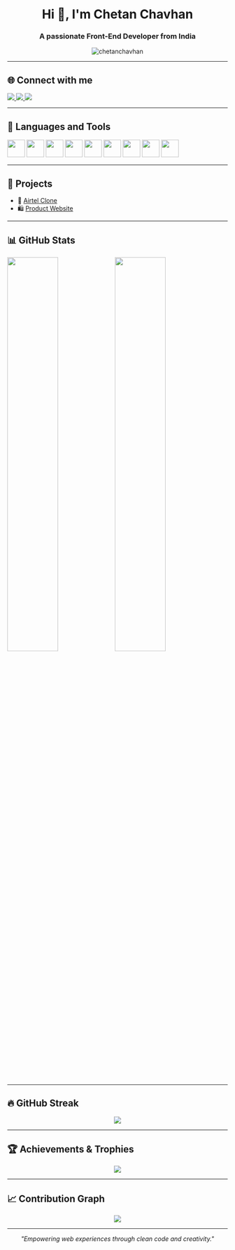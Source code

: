 

<h1 align="center">Hi 👋, I'm Chetan Chavhan</h1>
<h3 align="center">A passionate Front-End Developer from India</h3>

<p align="center">
  <img src="https://komarev.com/ghpvc/?username=chetanchavhan&label=Profile%20views&color=0e75b6&style=flat" alt="chetanchavhan" />
</p>

---

## 🌐 Connect with me

<p align="left">
  <a href="https://linkedin.com/in/chetan-chavhan-244319280" target="_blank">
    <img src="https://img.shields.io/badge/LinkedIn-0A66C2?style=for-the-badge&logo=linkedin&logoColor=white" />
  </a>
  <a href="https://instagram.com/chetann_03" target="_blank">
    <img src="https://img.shields.io/badge/Instagram-E4405F?style=for-the-badge&logo=instagram&logoColor=white" />
  </a>
  <a href="mailto:chavhanchetan470@gmail.com">
    <img src="https://img.shields.io/badge/Gmail-EA4335?style=for-the-badge&logo=gmail&logoColor=white" />
  </a>
</p>

---

## 🧰 Languages and Tools

<p align="left">
  <img src="https://cdn.jsdelivr.net/gh/devicons/devicon/icons/html5/html5-original.svg" width="40" />
  <img src="https://cdn.jsdelivr.net/gh/devicons/devicon/icons/css3/css3-original.svg" width="40" />
  <img src="https://cdn.jsdelivr.net/gh/devicons/devicon/icons/javascript/javascript-original.svg" width="40" />
  <img src="https://cdn.jsdelivr.net/gh/devicons/devicon/icons/react/react-original.svg" width="40" />
  <img src="https://cdn.jsdelivr.net/gh/devicons/devicon/icons/bootstrap/bootstrap-plain.svg" width="40" />
  <img src="https://cdn.jsdelivr.net/gh/devicons/devicon/icons/git/git-original.svg" width="40" />
  <img src="https://cdn.jsdelivr.net/gh/devicons/devicon/icons/github/github-original.svg" width="40" />
  <img src="https://cdn.jsdelivr.net/gh/devicons/devicon/icons/vscode/vscode-original.svg" width="40" />
  <img src="https://cdn.jsdelivr.net/gh/devicons/devicon/icons/npm/npm-original-wordmark.svg" width="40" />
</p>

---

## 🚀 Projects

- 📱 [Airtel Clone](https://github.com/Chetanchavhan/airtel-clone)  
- 🛍️ [Product Website](https://github.com/Chetanchavhan/product-website)

---

## 📊 GitHub Stats

<p align="left">
  <img src="https://github-readme-stats.vercel.app/api?username=chetanchavhan&show_icons=true&theme=radical&hide_border=true" width="48%" />
  <img src="https://github-readme-stats.vercel.app/api/top-langs/?username=chetanchavhan&layout=compact&theme=radical&hide_border=true" width="48%" />
</p>

---

## 🔥 GitHub Streak

<p align="center">
  <img src="https://streak-stats.demolab.com?user=chetanchavhan&theme=highcontrast&hide_border=true" />
</p>

---

## 🏆 Achievements & Trophies

<p align="center">
  <img src="https://github-profile-trophy.vercel.app/?username=chetanchavhan&theme=radical&no-frame=true&margin-w=15&margin-h=15" />
</p>

---

## 📈 Contribution Graph

<p align="center">
  <img src="https://github-readme-activity-graph.vercel.app/graph?username=chetanchavhan&theme=react-dark&hide_border=true" />
</p>

---

<p align="center">
  <em>"Empowering web experiences through clean code and creativity."</em>
</p>
